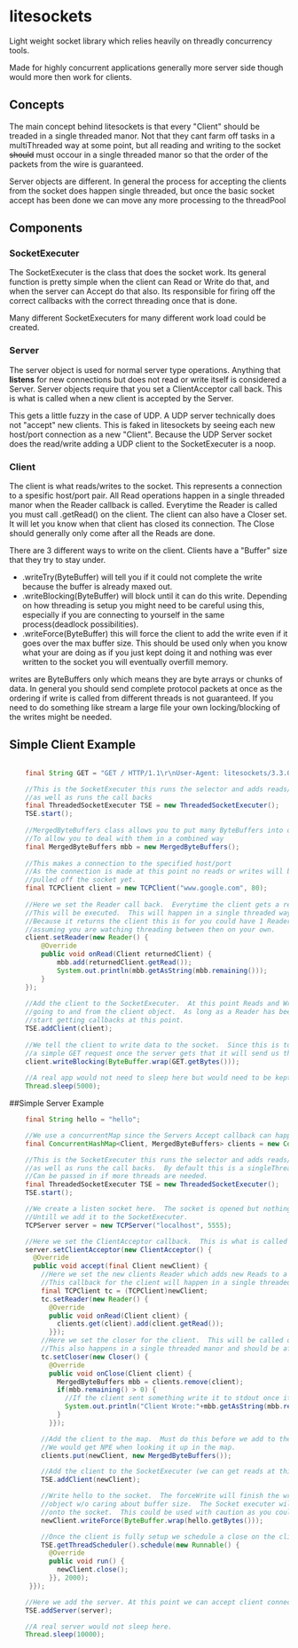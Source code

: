 


# litesockets
Light weight socket library which relies heavily on threadly concurrency tools.

Made for highly concurrent applications generally more server side though would more then work for clients.

## Concepts

The main concept behind litesockets is that every "Client" should be treaded in a single threaded manor.  Not that they cant farm off tasks in a multiThreaded way at some point, but all reading and writing to the socket ~~should~~ must occour in a single threaded manor so that the order of the packets from the wire is guaranteed.

Server objects are different.  In general the process for accepting the clients from the socket does happen single threaded, but once the basic socket accept has been done we can move any more processing to the threadPool

## Components

### SocketExecuter

The SocketExecuter is the class that does the socket work.  Its general function is pretty simple when the client can Read or Write do that, and when the server can Accept do that also.  Its responsible for firing off the correct callbacks with the correct threading once that is done.

Many different SocketExecuters for many different work load could be created.

### Server

The server object is used for normal server type operations.  Anything that **listens** for new connections but does not read or write itself is considered a Server.  Server objects require that you set a ClientAcceptor call back.  This is what is called when a new client is accepted by the Server.

This gets a little fuzzy in the case of UDP.  A UDP server technically does not "accept" new clients.  This is faked in litesockets by seeing each new host/port connection as a new "Client".  Because the UDP Server socket does the read/write adding a UDP client to the SocketExecuter is a noop.

### Client

The client is what reads/writes to the socket.  This represents a connection to a spesific host/port pair.
All Read operations happen in a single threaded manor when the Reader callback is called.  Everytime the Reader is called you must call .getRead() on the client.  The client can also have a Closer set.  It will let you know when that client has closed its connection.  The Close should generally only come after all the Reads are done. 

There are 3 different ways to write on the client.  Clients have a "Buffer" size that they try to stay under.  

-  .writeTry(ByteBuffer) will tell you if it could not complete the write because the buffer is already maxed out.  
-  .writeBlocking(ByteBuffer) will block until it can do this write.  Depending on how threading is setup you might need to be careful using this, especially if you are connecting to yourself in the same process(deadlock possibilities).
-  .writeForce(ByteBuffer) this will force the client to add the write even if it goes over the max buffer size.  This should be used only when you know what your are doing as if you just kept doing it and nothing was ever written to the socket you will eventually overfill memory.

writes are ByteBuffers only which means they are byte arrays or chunks of data.  In general you should send complete protocol packets at once as the ordering if write is called from different threads is not guaranteed.  If you need to do something like stream a large file your own locking/blocking of the writes might be needed.



## Simple Client Example

```java

    final String GET = "GET / HTTP/1.1\r\nUser-Agent: litesockets/3.3.0\r\nHost: www.google.com\r\nAccept: */*\r\n\r\n";

    //This is the SocketExecuter this runs the selector and adds reads/writes to the clients
    //as well as runs the call backs 
    final ThreadedSocketExecuter TSE = new ThreadedSocketExecuter();
    TSE.start();
    
    //MergedByteBuffers class allows you to put many ByteBuffers into one object
    //To allow you to deal with them in a combined way
    final MergedByteBuffers mbb = new MergedByteBuffers();
    
    //This makes a connection to the specified host/port
    //As the connection is made at this point no reads or writes will be 
    //pulled off the socket yet.
    final TCPClient client = new TCPClient("www.google.com", 80);
    
    //Here we set the Reader call back.  Everytime the client gets a read
    //This will be executed.  This will happen in a single threaded way per client.
    //Because it returns the client this is for you could have 1 Reader for many clients
    //assuming you are watching threading between then on your own.
    client.setReader(new Reader() {
        @Override
        public void onRead(Client returnedClient) {
            mbb.add(returnedClient.getRead());
            System.out.println(mbb.getAsString(mbb.remaining()));
        }
    });
    
    //Add the client to the SocketExecuter.  At this point Reads and Writes will start
    //going to and from the client object.  As long as a Reader has been set you could
    //start getting callbacks at this point.
    TSE.addClient(client);
    
    //We tell the client to write data to the socket.  Since this is to an http server we send
    //a simple GET request once the server gets that it will send us the response.
    client.writeBlocking(ByteBuffer.wrap(GET.getBytes()));
    
    //A real app would not need to sleep here but would need to be kept from exiting some how
    Thread.sleep(5000);

```

##Simple Server Example

```java
    final String hello = "hello";

    //We use a concurrentMap since the Servers Accept callback can happen on any thread in the threadpool
    final ConcurrentHashMap<Client, MergedByteBuffers> clients = new ConcurrentHashMap<Client, MergedByteBuffers>();

    //This is the SocketExecuter this runs the selector and adds reads/writes to the clients
    //as well as runs the call backs.  By default this is a singleThreadPool, a threadpool
    //Can be passed in if more threads are needed.
    final ThreadedSocketExecuter TSE = new ThreadedSocketExecuter();
    TSE.start();

    //We create a listen socket here.  The socket is opened but nothing can be accepted
    //Untill we add it to the SocketExecuter.
    TCPServer server = new TCPServer("localhost", 5555);

    //Here we set the ClientAcceptor callback.  This is what is called when a new client connects to the server.
    server.setClientAcceptor(new ClientAcceptor() {
      @Override
      public void accept(final Client newClient) {
        //Here we set the new clients Reader which adds new Reads to a MergedByteBuffer
        //This callback for the client will happen in a single threaded manor.
        final TCPClient tc = (TCPClient)newClient;
        tc.setReader(new Reader() {
          @Override
          public void onRead(Client client) {
            clients.get(client).add(client.getRead());
          }});
        //Here we set the closer for the client.  This will be called only once when the socket is closed.
        //This also happens in a single threaded manor and should be after all the reads are processed for the client.
        tc.setCloser(new Closer() {
          @Override
          public void onClose(Client client) {
            MergedByteBuffers mbb = clients.remove(client);
            if(mbb.remaining() > 0) {
              //If the client sent something write it to stdout once it closed
              System.out.println("Client Wrote:"+mbb.getAsString(mbb.remaining()));
            }
          }});

        //Add the client to the map.  Must do this before we add to the TSE or
        //We would get NPE when looking it up in the map.
        clients.put(newClient, new MergedByteBuffers());

        //Add the client to the SocketExecuter (we can get reads at this point.
        TSE.addClient(newClient);

        //Write hello to the socket.  The forceWrite will finish the write to the client
        //object w/o caring about buffer size.  The Socket executer will deal with getting it
        //onto the socket.  This could be used with caution as you could over fill memory if you do this to fast.
        newClient.writeForce(ByteBuffer.wrap(hello.getBytes()));

        //Once the client is fully setup we schedule a close on the client for 2 seconds out.
        TSE.getThreadScheduler().schedule(new Runnable() {
          @Override
          public void run() {
            newClient.close();
          }}, 2000);
     }});

    //Here we add the server. At this point we can accept client connections.
    TSE.addServer(server);

    //A real server would not sleep here.
    Thread.sleep(10000);

```



